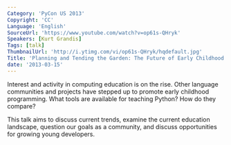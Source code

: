 ```yaml
---
Category: 'PyCon US 2013'
Copyright: 'CC'
Language: 'English'
SourceUrl: 'https://www.youtube.com/watch?v=op61s-QHryk'
Speakers: [Kurt Grandis]
Tags: [talk]
ThumbnailUrl: 'http://i.ytimg.com/vi/op61s-QHryk/hqdefault.jpg'
Title: 'Planning and Tending the Garden: The Future of Early Childhood Python Education'
date: '2013-03-15'
---
```

Interest and activity in computing education is on the rise. Other language communities and projects have stepped up to promote early childhood programming. What tools are available for teaching Python? How do they compare?

This talk aims to discuss current trends, examine the current education landscape, question our goals as a community, and discuss opportunities for growing young developers.
